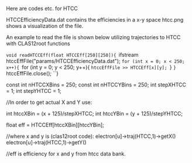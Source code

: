 Here are codes etc. for HTCC

HTCCEfficiencyData.dat contains the efficiencies in a x-y space
htcc.png shows a visualization of the file.

An example to read the file is shown below utilizing trajectories to HTCC with CLAS12root functions

``void readHTCCEff(float HTCCEff[250][250]){
``ifstream htccEffFile("params/HTCCEfficiencyData.dat");
``for (int x = 0; x < 250; x++){
``for (int y = 0; y < 250; y++){
``htccEffFile >> HTCCEff[x][y];
``}
``}
``htccEffFile.close();
``} 

const int nHTCCXBins = 250;
const int nHTCCYBins = 250;
int stepXHTCC = 1;
int stepYHTCC = 1;

//In order to get actual X and Y  use:

int htccXBin = (x + 125)/stepXHTCC;
int htccYBin = (y + 125)/stepYHTCC;

float eff = HTCCEff[htccXBin][htccYBin];

//where x and y is (clas12root code):
electron[u]->traj(HTCC,1)->getX()
electron[u]->traj(HTCC,1)->getY()

//eff is efficiency for x and y from htcc data bank.
